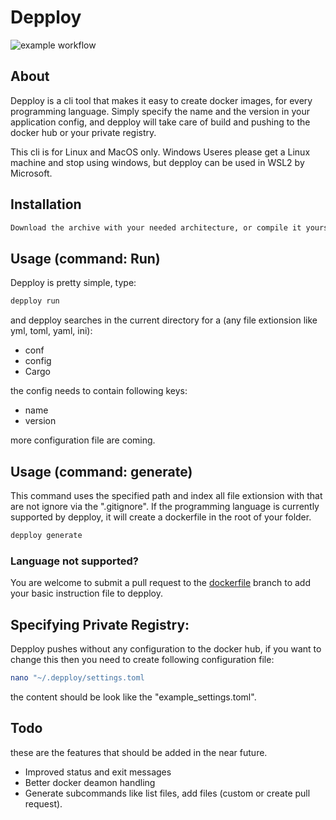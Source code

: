 # Depploy

![example workflow](https://github.com/MichaelProjects/depploy/actions/workflows/depploy.yml/badge.svg?branch=master)
## About
Depploy is a cli tool that makes it easy to create docker images, for every programming language.
Simply specify the name and the version in your application config, and depploy will take care of build and pushing to the docker hub or your private registry.

This cli is for Linux and MacOS only. Windows Useres please get a Linux machine and stop using windows, but depploy can be used in WSL2 by Microsoft.

## Installation
```bash
Download the archive with your needed architecture, or compile it yourself.
```

## Usage (command: Run)
Depploy is pretty simple, type:
```bash
depploy run
```
and depploy searches in the current directory for a (any file extionsion like yml, toml, yaml, ini):
- conf
- config
- Cargo

the config needs to contain following keys:

- name
- version


more configuration file are coming.

## Usage (command: generate)
This command uses the specified path and index all file extionsion with that are not ignore via the ".gitignore". If the programming language is currently supported by depploy, it will create a dockerfile in the root of your folder.

```bash
depploy generate
```
### Language not supported?
You are welcome to submit a pull request to the [dockerfile](https://github.com/MichaelProjects/depploy/tree/dockerfiles) branch to add your basic instruction file to depploy.

## Specifying Private Registry:
Depploy pushes without any configuration to the docker hub,
if you want to change this then you need to create following configuration file:

```bash
nano "~/.depploy/settings.toml
```
the content should be look like the "example_settings.toml".

## Todo
these are the features that should be added in the near future.

- Improved status and exit messages
- Better docker deamon handling
- Generate subcommands like list files, add files (custom or create pull request).